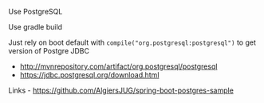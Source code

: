 
Use PostgreSQL

Use gradle build

Just rely on boot default with `compile("org.postgresql:postgresql")` to get version of Postgre JDBC
- http://mvnrepository.com/artifact/org.postgresql/postgresql
- https://jdbc.postgresql.org/download.html

Links
	- https://github.com/AlgiersJUG/spring-boot-postgres-sample 	